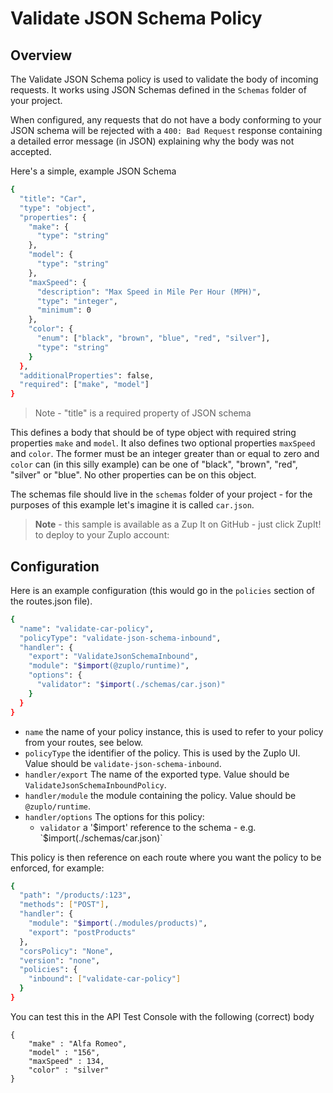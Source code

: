 # Validate JSON Schema Policy

## Overview

The Validate JSON Schema policy is used to validate the body of incoming
requests. It works using JSON Schemas defined in the `Schemas` folder of your
project.

When configured, any requests that do not have a body conforming to your JSON
schema will be rejected with a `400: Bad Request` response containing a detailed
error message (in JSON) explaining why the body was not accepted.

Here's a simple, example JSON Schema

```bash
{
  "title": "Car",
  "type": "object",
  "properties": {
    "make": {
      "type": "string"
    },
    "model": {
      "type": "string"
    },
    "maxSpeed": {
      "description": "Max Speed in Mile Per Hour (MPH)",
      "type": "integer",
      "minimum": 0
    },
    "color": {
      "enum": ["black", "brown", "blue", "red", "silver"],
      "type": "string"
    }
  },
  "additionalProperties": false,
  "required": ["make", "model"]
}
```

> Note - "title" is a required property of JSON schema

This defines a body that should be of type object with required string
properties `make` and `model`. It also defines two optional properties
`maxSpeed` and `color`. The former must be an integer greater than or equal to
zero and `color` can (in this silly example) can be one of "black", "brown",
"red", "silver" or "blue". No other properties can be on this object.

The schemas file should live in the `schemas` folder of your project - for the
purposes of this example let's imagine it is called `car.json`.

> **Note** - this sample is available as a Zup It on GitHub - just click ZupIt!
> to deploy to your Zuplo account:

## Configuration

Here is an example configuration (this would go in the `policies` section of the
routes.json file).

```bash
{
  "name": "validate-car-policy",
  "policyType": "validate-json-schema-inbound",
  "handler": {
    "export": "ValidateJsonSchemaInbound",
    "module": "$import(@zuplo/runtime)",
    "options": {
      "validator": "$import(./schemas/car.json)"
    }
  }
}
```

- `name` the name of your policy instance, this is used to refer to your policy
  from your routes, see below.
- `policyType` the identifier of the policy. This is used by the Zuplo UI. Value
  should be `validate-json-schema-inbound`.
- `handler/export` The name of the exported type. Value should be
  `ValidateJsonSchemaInboundPolicy`.
- `handler/module` the module containing the policy. Value should be
  `@zuplo/runtime`.
- `handler/options` The options for this policy:
  - `validator` a
    '$import' reference to the schema - e.g. `$import(./schemas/car.json)`

This policy is then reference on each route where you want the policy to be
enforced, for example:

```bash
{
  "path": "/products/:123",
  "methods": ["POST"],
  "handler": {
    "module": "$import(./modules/products)",
    "export": "postProducts"
  },
  "corsPolicy": "None",
  "version": "none",
  "policies": {
    "inbound": ["validate-car-policy"]
  }
}
```

You can test this in the API Test Console with the following (correct) body

```tsx
{
	"make" : "Alfa Romeo",
	"model" : "156",
	"maxSpeed" : 134,
	"color" : "silver"
}
```

